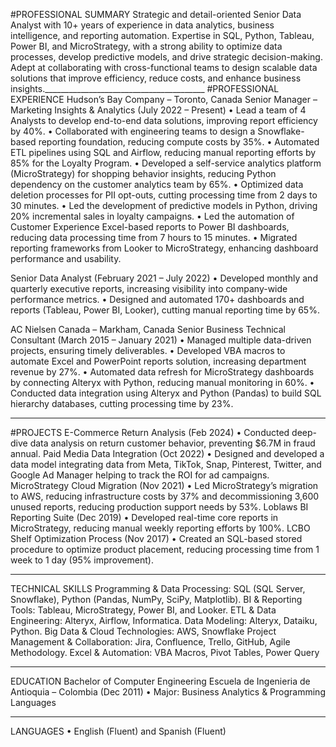 #PROFESSIONAL SUMMARY
Strategic and detail-oriented Senior Data Analyst with 10+ years of experience in data analytics, business intelligence, and reporting automation. Expertise in SQL, Python, Tableau, Power BI, and MicroStrategy, with a strong ability to optimize data processes, develop predictive models, and drive strategic decision-making. Adept at collaborating with cross-functional teams to design scalable data solutions that improve efficiency, reduce costs, and enhance business insights.________________________________________
#PROFESSIONAL EXPERIENCE
Hudson’s Bay Company – Toronto, Canada
Senior Manager – Marketing Insights & Analytics (July 2022 – Present)
•	Lead a team of 4 Analysts to develop end-to-end data solutions, improving report efficiency by 40%.
•	Collaborated with engineering teams to design a Snowflake-based reporting foundation, reducing compute costs by 35%.
•	Automated ETL pipelines using SQL and Airflow, reducing manual reporting efforts by 85% for the Loyalty Program.
•	Developed a self-service analytics platform (MicroStrategy) for shopping behavior insights, reducing Python dependency on the customer analytics team by 65%.
•	Optimized data deletion processes for PII opt-outs, cutting processing time from 2 days to 30 minutes.
•	Led the development of predictive models in Python, driving 20% incremental sales in loyalty campaigns.
•	Led the automation of Customer Experience Excel-based reports to Power BI dashboards, reducing data processing time from 7 hours to 15 minutes.
•	Migrated reporting frameworks from Looker to MicroStrategy, enhancing dashboard performance and usability.

Senior Data Analyst (February 2021 – July 2022)
•	Developed monthly and quarterly executive reports, increasing visibility into company-wide performance metrics.
•	Designed and automated 170+ dashboards and reports (Tableau, Power BI, Looker), cutting manual reporting time by 65%.

AC Nielsen Canada – Markham, Canada
Senior Business Technical Consultant (March 2015 – January 2021)
•	Managed multiple data-driven projects, ensuring timely deliverables.
•	Developed VBA macros to automate Excel and PowerPoint reports solution, increasing department revenue by 27%.
•	Automated data refresh for MicroStrategy dashboards by connecting Alteryx with Python, reducing manual monitoring in 60%.
•	Conducted data integration using Alteryx and Python (Pandas) to build SQL hierarchy databases, cutting processing time by 23%.
________________________________________
#PROJECTS
E-Commerce Return Analysis (Feb 2024)
•	Conducted deep-dive data analysis on return customer behavior, preventing $6.7M in fraud annual.
Paid Media Data Integration (Oct 2022)
•	Designed and developed a data model integrating data from Meta, TikTok, Snap, Pinterest, Twitter, and Google Ad Manager helping to track the ROI for ad campaigns.
MicroStrategy Cloud Migration (Nov 2021)
•	Led MicroStrategy’s migration to AWS, reducing infrastructure costs by 37% and decommissioning 3,600 unused reports, reducing production support needs by 53%.
Loblaws BI Reporting Suite (Dec 2019)
•	Developed real-time core reports in MicroStrategy, reducing manual weekly reporting efforts by 100%.
LCBO Shelf Optimization Process (Nov 2017)
•	Created an SQL-based stored procedure to optimize product placement, reducing processing time from 1 week to 1 day (95% improvement).
________________________________________
TECHNICAL SKILLS
Programming & Data Processing: SQL (SQL Server, Snowflake), Python (Pandas, NumPy, SciPy, Matplotlib).
BI & Reporting Tools: Tableau, MicroStrategy, Power BI, and Looker.
ETL & Data Engineering: Alteryx, Airflow, Informatica.
Data Modeling: Alteryx, Dataiku, Python.
Big Data & Cloud Technologies: AWS, Snowflake
Project Management & Collaboration: Jira, Confluence, Trello, GitHub, Agile Methodology.
Excel & Automation: VBA Macros, Pivot Tables, Power Query
________________________________________
EDUCATION
Bachelor of Computer Engineering
Escuela de Ingenieria de Antioquia – Colombia (Dec 2011)
•	Major: Business Analytics & Programming Languages
________________________________________
LANGUAGES
•	English (Fluent) and Spanish (Fluent)

